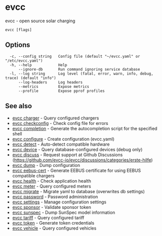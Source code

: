 # evcc

evcc - open source solar charging

```
evcc [flags]
```

## Options

```
  -c, --config string   Config file (default "~/evcc.yaml" or "/etc/evcc.yaml")
  -h, --help            Help
      --ignore-db       Run command ignoring service database
  -l, --log string      Log level (fatal, error, warn, info, debug, trace) (default "info")
      --log-headers     Log headers
      --metrics         Expose metrics
      --profile         Expose pprof profiles
```

## See also

* [evcc charger](evcc_charger.md)	 - Query configured chargers
* [evcc checkconfig](evcc_checkconfig.md)	 - Check config file for errors
* [evcc completion](evcc_completion.md)	 - Generate the autocompletion script for the specified shell
* [evcc configure](evcc_configure.md)	 - Create configuration (evcc.yaml)
* [evcc detect](evcc_detect.md)	 - Auto-detect compatible hardware
* [evcc device](evcc_device.md)	 - Query database-configured devices (debug only)
* [evcc discuss](evcc_discuss.md)	 - Request support at Github Discussions (https://github.com/evcc-io/evcc/discussions/categories/erste-hilfe)
* [evcc dump](evcc_dump.md)	 - Dump configuration
* [evcc eebus-cert](evcc_eebus-cert.md)	 - Generate EEBUS certificate for using EEBUS compatible chargers
* [evcc health](evcc_health.md)	 - Check application health
* [evcc meter](evcc_meter.md)	 - Query configured meters
* [evcc migrate](evcc_migrate.md)	 - Migrate yaml to database (overwrites db settings)
* [evcc password](evcc_password.md)	 - Password administration
* [evcc settings](evcc_settings.md)	 - Manage configuration settings
* [evcc sponsor](evcc_sponsor.md)	 - Validate sponsor token
* [evcc sunspec](evcc_sunspec.md)	 - Dump SunSpec model information
* [evcc tariff](evcc_tariff.md)	 - Query configured tariff
* [evcc token](evcc_token.md)	 - Generate token credentials
* [evcc vehicle](evcc_vehicle.md)	 - Query configured vehicles


